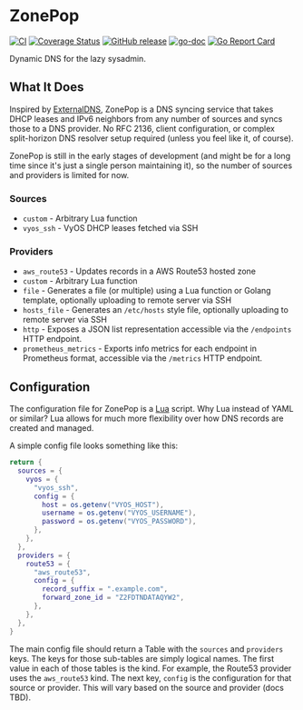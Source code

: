 # ZonePop

[![CI](https://github.com/sapslaj/zonepop/actions/workflows/ci.yaml/badge.svg)](https://github.com/sapslaj/zonepop/actions/workflows/ci.yaml)
[![Coverage Status](https://coveralls.io/repos/github/sapslaj/zonepop/badge.svg?branch=main)](https://coveralls.io/github/sapslaj/zonepop?branch=main)
[![GitHub release](https://img.shields.io/github/release/sapslaj/zonepop.svg)](https://github.com/sapslaj/zonepop/releases)
[![go-doc](https://godoc.org/github.com/sapslaj/zonepop?status.svg)](https://godoc.org/github.com/sapslaj/zonepop)
[![Go Report Card](https://goreportcard.com/badge/github.com/sapslaj/zonepop)](https://goreportcard.com/report/github.com/sapslaj/zonepop)

Dynamic DNS for the lazy sysadmin.

## What It Does

Inspired by [ExternalDNS](https://github.com/kubernetes-sigs/external-dns), ZonePop is a DNS syncing service that takes DHCP leases and IPv6 neighbors from any number of sources and syncs those to a DNS provider. No RFC 2136, client configuration, or complex split-horizon DNS resolver setup required (unless you feel like it, of course).

ZonePop is still in the early stages of development (and might be for a long time since it's just a single person maintaining it), so the number of sources and providers is limited for now.

### Sources

- `custom` - Arbitrary Lua function
- `vyos_ssh` - VyOS DHCP leases fetched via SSH

### Providers

- `aws_route53` - Updates records in a AWS Route53 hosted zone
- `custom` - Arbitrary Lua function
- `file` - Generates a file (or multiple) using a Lua function or Golang template, optionally uploading to remote server via SSH
- `hosts_file` - Generates an `/etc/hosts` style file, optionally uploading to remote server via SSH
- `http` - Exposes a JSON list representation accessible via the `/endpoints` HTTP endpoint.
- `prometheus_metrics` - Exports info metrics for each endpoint in Prometheus format, accessible via the `/metrics` HTTP endpoint.

## Configuration

The configuration file for ZonePop is a [Lua](https://www.lua.org/) script. Why Lua instead of YAML or similar? Lua allows for much more flexibility over how DNS records are created and managed.

A simple config file looks something like this:

```lua
return {
  sources = {
    vyos = {
      "vyos_ssh",
      config = {
        host = os.getenv("VYOS_HOST"),
        username = os.getenv("VYOS_USERNAME"),
        password = os.getenv("VYOS_PASSWORD"),
      },
    },
  },
  providers = {
    route53 = {
      "aws_route53",
      config = {
        record_suffix = ".example.com",
        forward_zone_id = "Z2FDTNDATAQYW2",
      },
    },
  },
}
```

The main config file should return a Table with the `sources` and `providers` keys. The keys for those sub-tables are simply logical names. The first value in each of those tables is the kind. For example, the Route53 provider uses the `aws_route53` kind. The next key, `config` is the configuration for that source or provider. This will vary based on the source and provider (docs TBD).
